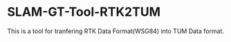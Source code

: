# SLAM-GT-Tool-RTK2TUM

This is a tool for tranfering RTK Data Format(WSG84) into TUM Data format. 
